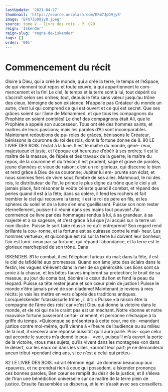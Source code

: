 ```yaml
---
lastUpdate: '2021-04-27'
thumbnail: 'https://source.unsplash.com/EFm7JpD9jy8'
image: 'EFm7JpD9jy8.jpeg'
source: tome V - livre des rois - P. 079
reign: 'Iskender'
reign-slug: 'regne-de-iskender'
tags: []
order: '001'
---
```


# Commencement du récit

Gloire à Dieu, qui a créé le monde, qui a créé la
terre, le temps et l’eSpace, de qui viennent tout repos et toute œuvre, à qui appartiennent le com-
mencement et la fin! Le ciel, le temps et la terre sont à lui, tout dépérit ou s’accroît selon ses ordres;
tout, depuis le fétu sans valeur jusqu’au trône des cieux, témoigne de son existence. N’appelle pas Créateur du monde un autre, c’est lui qui comprend
ce qui est ouvert et ce qui est secret. Que ses grâces soient sur l’âme de Mohammed, et que tous les compagnons du Prophète en soient comblés! Le chef des compagnons était Ali, que le Prophète a appelé
son successeur. Tous ont été des hommes saints, et
maîtres de leurs passions; mais les paroles d’Ali
sont incomparables. Maintenant redoublons de pa- roles de grâces, bénissons le Créateur, bénissons la
couronne du roi des rois, dont la fortune donne de 8.
80 LE LIVRE DES ROIS. l’éclat à la lune. ll est le maître du monde, géné-
reux, majestueux et juste, et l’époque est heureuse d’obéir à ses ordres; il est le maître de la massue,
de l’épée et des travaux de la guerre; le maître du
repos, de la couronne et du trésor; il est prudent, sage et grave de paroles, jeune d’années et vieux de raison; c’est un roi glorieux, qui discerne le bien et rend grâce à Dieu de sa couronne; Jupiter lui em- prunte son éclat, et nous sommes fiers de vivre sous l’ombre de ses ailes. Mahmoud, le roi des rois, le distributeur de l’or, le prince le plus digne du trône que le ciel y ait jamais placé, fait résonner la voûte céleste quand il combat, et répand des perles quand
il est à la fête; dans sa colère, il fend les rochers et
fait trembler le ciel qui recouvre la terre; il est le roi de père en fils, et les sphères du soleil et de la lune s’en enorgueillissent. Puisse son nom rester éternellement, puisse-t-il réunir dans ses mains tout pouvoir! J’ai commencé ce livre par des hommages rendus à lui, à sa grandeur, à sa majesté et à sa
sagesse, et c’est grâce à lui que j’ai acquis sur la
terre un nom illustre. Puisse le sort faire réussir ce qu’il entreprend! Son regard rend brillante la cou- ronne, et la fortune est sa cuirasse contre le mal- heur. Les hommes vertueux, et quiconque est roi sur la terre lui doivent leur bonheur; l’air est lumi- neux par sa fortune, qui répand l’abondance, et la
terre est le glorieux marchepied de son trône. Dans

ISKENDEB. 81 le combat, il est l’éléphant furieux du mal; dans la
fête, il est le ciel de lafidélité aux promesses. Quand son âme jette des éclairs dans le festin, les vagues s’élèvent dans la mer de sa générosité. Les lions sont
sa proie à la chasse, et les bêtes fauves implorent sa protection; le bruit de sa massue, au jour du coma bat, déchire le cœur du lion et fend la peau du léopard. Puisse sa tête rester jeune et son cœur
plein de justice l Puisse le monde n’être jamais privé de son diadème! Maintenant je reviens à mes récits: je vais les mettre en vers d’après des traditions antiques.
Lorsquelskender futassissurle trône , il dit: « Puisse «la raison être la compagne de l’âme des rois! car
«c’est Dieu qui donne la victoire dans le monde, et
«le roi qui ne le craint pas est un méchant. Notre «bonne et notre mauvaise fortune passeront certai- «nement, et personne n’échappe à la griffe du temps. «Quiconque se présentera à cette cour, me de- «mandant justice contre moi-même, qu’il vienne à «l’heure de l’audience ou au milieu de la nuit, il «recevra une réponse aussitôt qu’il aura parlé. Puis-
«que celui qui accorde le succès m’a donné le pou- . «voir, puisqu’il m’a ouvert la porte de la victoire, «tous mes sujets, qu’ils vivent dans les montagnes «on dans le désert, sur les eaux on dans les villes,
«auront leur part; je ne demanderai aneun tribut «pendant cinq ans, si ce n’est à celui qui préteu-

82 LE LlVBE DES BOIS.
«drait êtremon égal. Je donnerai beaucoup aux «pauvres, et ne prendrai rien à ceux qui possèdent. a
Iskender prononça ces bonnes paroles, Ben cœur se remplit du désir de la justice, et il s’éleva de l’Iran
une bénédiction universelle sur ce maître de la terre
plein de justice. Ensuite l’assemblée se dispersa, et le mi s’assit avec ses conseillers.
